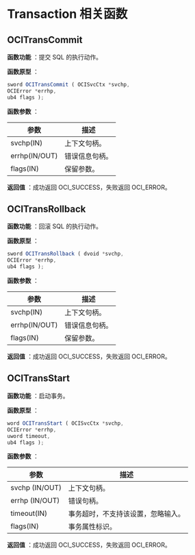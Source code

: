 Transaction 相关函数 
=====================================



OCITransCommit 
-----------------------

**函数功能** ：提交 SQL 的执行动作。

**函数原型** ：

```javascript
sword OCITransCommit ( OCISvcCtx *svchp,
OCIError *errhp,
ub4 flags );
```



**函数参数** ：


|      参数       |   描述    |
|---------------|---------|
| svchp(IN)     | 上下文句柄。  |
| errhp(IN/OUT) | 错误信息句柄。 |
| flags(IN)     | 保留参数。   |



**返回值** ：成功返回 OCI_SUCCESS，失败返回 OCI_ERROR。

OCITransRollback 
-------------------------

**函数功能** ：回滚 SQL 的执行动作。

**函数原型** ：

```javascript
sword OCITransRollback ( dvoid *svchp,
OCIError *errhp,
ub4 flags );
```



**函数参数** ：


|      参数       |   描述    |
|---------------|---------|
| svchp(IN)     | 上下文句柄。  |
| errhp(IN/OUT) | 错误信息句柄。 |
| flags(IN)     | 保留参数。   |



**返回值** ：成功返回 OCI_SUCCESS，失败返回 OCI_ERROR。

OCITransStart 
----------------------

**函数功能** ：启动事务。

**函数原型** ：

```javascript
word OCITransStart ( OCISvcCtx *svchp,
OCIError *errhp,
uword timeout,
ub4 flags );
```



**函数参数** ：


|       参数       |        描述         |
|----------------|-------------------|
| svchp (IN/OUT) | 上下文句柄。            |
| errhp (IN/OUT) | 错误句柄。             |
| timeout(IN)    | 事务超时，不支持该设置，忽略输入。 |
| flags(IN)      | 事务属性标识。           |



**返回值** ：成功返回 OCI_SUCCESS，失败返回 OCI_ERROR。
